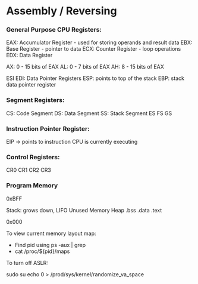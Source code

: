 # Assembly / Reversing 

### General Purpose CPU Registers: 

EAX: Accumulator Register - used for storing operands and result data
EBX: Base Register - pointer to data
ECX: Counter Register - loop operations
EDX: Data Register

AX: 0 - 15 bits of EAX
AL: 0 - 7 bits of EAX
AH: 8 - 15 bits of EAX

ESI EDI: Data Pointer Registers
ESP: points to top of the stack
EBP: stack data pointer register


### Segment Registers:

CS: Code Segment
DS: Data Segment
SS: Stack Segment
ES FS GS

### Instruction Pointer Register:

EIP -> points to instruction CPU is currently executing

### Control Registers:

CR0 CR1 CR2 CR3


### Program Memory

0xBFF

Stack: grows down, LIFO
Unused Memory
Heap
.bss
.data
.text

0x000

To view current memory layout map:

- Find pid using ps -aux | grep 
- cat /proc/${pid}/maps

To turn off ASLR:

sudo su
echo 0 > /prod/sys/kernel/randomize_va_space

